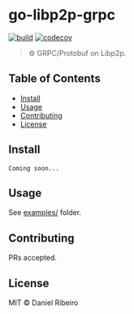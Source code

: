 # go-libp2p-grpc

[![build](https://github.com/drgomesp/go-libp2p-grpc/actions/workflows/go-test.yml/badge.svg?style=squared)](https://github.com/drgomesp/go-libp2p-grpc/actions)
[![codecov](https://codecov.io/gh/drgomesp/go-libp2p-grpc/branch/main/graph/badge.svg?token=BRMFJRJV2X)](https://codecov.io/gh/drgomesp/go-libp2p-grpc)

> ⚙ GRPC/Protobuf on Libp2p.

## Table of Contents

- [Install](#install)
- [Usage](#usage)
- [Contributing](#contributing)
- [License](#license)

## Install

```
Coming soon...
```

## Usage

See [examples/](https://github.com/drgomesp/go-libp2p-grpc/tree/main/examples/echo) folder.

## Contributing

PRs accepted.

## License

MIT © Daniel Ribeiro